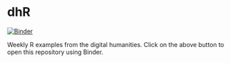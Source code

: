 # dhR

[![Binder](https://mybinder.org/badge_logo.svg)](https://mybinder.org/v2/gh/jamestripp/dhR/main?labpath=rstudio)

Weekly R examples from the digital humanities. Click on the above button to open this repository using Binder.
